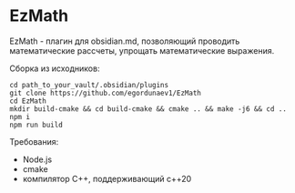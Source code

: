 # EzMath
EzMath - плагин для obsidian.md, позволяющий проводить математические рассчеты, упрощать математические выражения.

Сборка из исходников:
```
cd path_to_your_vault/.obsidian/plugins
git clone https://github.com/egordunaev1/EzMath
cd EzMath
mkdir build-cmake && cd build-cmake && cmake .. && make -j6 && cd ..
npm i
npm run build
```

Требования:
- Node.js
- cmake
- компилятор C++, поддерживающий c++20
